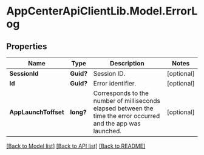 # AppCenterApiClientLib.Model.ErrorLog
## Properties

Name | Type | Description | Notes
------------ | ------------- | ------------- | -------------
**SessionId** | **Guid?** | Session ID.  | [optional] 
**Id** | **Guid?** | Error identifier. | [optional] 
**AppLaunchToffset** | **long?** | Corresponds to the number of milliseconds elapsed between the time the error occurred and the app was launched.  | [optional] 

[[Back to Model list]](../README.md#documentation-for-models) [[Back to API list]](../README.md#documentation-for-api-endpoints) [[Back to README]](../README.md)

